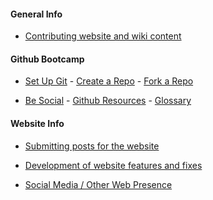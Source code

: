 #### General Info

- [Contributing website and wiki content](Contributing)


#### Github Bootcamp

- [Set Up Git] - [Create a Repo] - [Fork a Repo]

- [Be Social] - [Github Resources] - [Glossary]


#### Website Info

- [Submitting posts for the website][README file]

- [Development of website features and fixes][INSTALL file]

- [Social Media / Other Web Presence][Social Media]






[README file]: https://github.com/snhack/snhack.github.com/blob/master/README.md
[INSTALL file]: https://github.com/snhack/snhack.github.com/blob/master/INSTALL.md

[Social Media]: Social-Media

[Set Up Git]:https://help.github.com/articles/set-up-git
[Create a Repo]: https://help.github.com/articles/create-a-repo
[Fork a Repo]: https://help.github.com/articles/fork-a-repo
[Using Pull Requests]: https://help.github.com/articles/using-pull-requests
[Be Social]: https://help.github.com/articles/be-social
[Glossary]: https://help.github.com/articles/github-glossary
[Github Resources]: https://help.github.com/articles/what-are-other-good-resources-for-learning-git-and-github